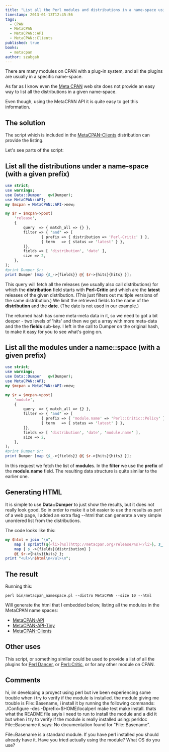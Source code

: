 ```yaml
---
title: "List all the Perl modules and distributions in a name-space using Meta CPAN"
timestamp: 2013-01-13T12:45:56
tags:
  - CPAN
  - MetaCPAN
  - MetaCPAN::API
  - MetaCPAN::Clients
published: true
books:
  - metacpan
author: szabgab
---
```



There are many modules on CPAN with a plug-in system, and all the plugins are usually in a
specific name-space.

As far as I know even the [Meta CPAN](https://metacpan.org/) web site does not provide
an easy way to list all the distributions in a given name-space.

Even though, using the MetaCPAN API it is quite easy to get this information.


## The solution

The script which is included in the
[MetaCPAN-Clients](http://metacpan.org/release/MetaCPAN-Clients) distribution
can provide the listing.

Let's see parts of the script:

## List all the distributions under a name-space (with a given prefix)

```perl
use strict;
use warnings;
use Data::Dumper   qw(Dumper);
use MetaCPAN::API;
my $mcpan = MetaCPAN::API->new;

my $r = $mcpan->post(
    'release',
    {
        query  => { match_all => {} },
        filter => { "and" => [
                { prefix => { distribution => 'Perl-Critic' } },
                { term   => { status => 'latest' } },
        ]},
        fields => [ 'distribution', 'date' ],
        size => 2,
    },
);
#print Dumper $r;
print Dumper [map {$_->{fields}} @{ $r->{hits}{hits} }];
```

This query will fetch all the releases (we usually also call distributions)
for which the **distribution** field starts with **Perl-Critic** and which
are the **latest** releases of the given distribution. (This just filters out
multiple versions of the same distribution.)
We limit the retrieved fields to the name of the **distribution** and the **date**.
(The date is not used in our example.)

The returned hash has some meta-meta data in it, so we need to got a bit deeper - two levels
of 'hits' and then we get a array with more meta-data and the the **fields** sub-key.
I left in the call to Dumper on the original hash, to make it easy for you to see what's going on.


## List all the modules under a name::space (with a given prefix)

```perl
use strict;
use warnings;
use Data::Dumper   qw(Dumper);
use MetaCPAN::API;
my $mcpan = MetaCPAN::API->new;

my $r = $mcpan->post(
    'module',
    {
        query  => { match_all => {} },
        filter => { "and" => [
                { prefix => { 'module.name' => 'Perl::Critic::Policy' } },
                { term   => { status => 'latest' } },
        ]},
        fields => [ 'distribution', 'date', 'module.name' ],
        size => 2,
    },
);
#print Dumper $r;
print Dumper [map {$_->{fields}} @{ $r->{hits}{hits} }];
```

In this request we fetch the list of **module**s.
In the **filter** we use the **prefix** of the **module.name** field.
The resulting data structure is quite similar to the earlier one.

## Generating HTML

It is simple to use **Data::Dumper** to just show the results, but it does not really look good.
So in order to make it a bit easier to use the results as part of a web page, I added an extra flag --html
that can generate a very simple unordered list from the distributions.

The code looks like this:

```perl
my $html = join "\n",
    map { sprintf(q{<li>[%s](http://metacpan.org/release/%s)</li>}, $_, $_) }
    map { $_->{fields}{distribution} }
    @{ $r->{hits}{hits} };
print "<ul>\n$html\n</ul>\n";
```

## The result

Running this:
```
perl bin/metacpan_namespace.pl --distro MetaCPAN --size 10 --html
```

Will generate the html that I embedded below, listing all the modules in the
MetaCPAN name spaces:

* [MetaCPAN-API](http://metacpan.org/release/MetaCPAN-API)
* [MetaCPAN-API-Tiny](http://metacpan.org/release/MetaCPAN-API-Tiny)
* [MetaCPAN-Clients](http://metacpan.org/release/MetaCPAN-Clients)


## Other uses

This script, or something similar could be used to provide a list of all the
plugins for [Perl Dancer](http://perldancer.org/), or [Perl::Critic](http://www.perlcritic.com/),
or for any other module on CPAN.


## Comments

hi, im developing a proyect using perl but ive been experiencing some trouble when i try to verify if the module is installed. the module giving me trouble is File::Basename, i install it by running the following commands: ./Configure -des -Dprefix=$HOME/localperl
make test
make install.
thats what the README file sayis i need to run to install the module and a did it but when i try to verify if the module is really installed using: perldoc File::Basename it says: No documentation found for "File::Basename".

File::Basename is a standard module. If you have perl installed you should already have it. Have you tried actually using the module? What OS do you use?



